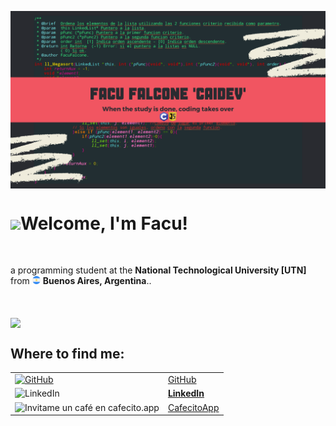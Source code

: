 <img align="center" src="https://github.com/caidevOficial/Logos/blob/master/facu_falcone_caidev.png" width="1300"/><br>
<h1><img src="https://emojis.slackmojis.com/emojis/images/1531849430/4246/blob-sunglasses.gif?1531849430" width="30"/>Welcome, I'm <b>Facu!</b></h1><br>
<p>a programming student at the <b>National Technological University [UTN]</b> from <img src="https://github.com/caidevOficial/Logos/blob/master/argentina.svg" width="13"/> <b>Buenos Aires, Argentina</b>..</p><br><br>
  

<!--[![Facu's github stats](https://github-readme-stats.vercel.app/api?username=caidevOficial&show_icons=true&theme=tokyonight)](https://github.com/caidevOficial/tp_laboratorio_1)-->
<a href="https://github.com/caidevOficial/tp_laboratorio_1">
  <img align="center" src="https://github-readme-stats.vercel.app/api?username=caidevOficial&show_icons=true&theme=tokyonight" />
</a>


## Where to find me:
  <table>
        <tbody>
            <tr>
                <td><a href="https://github.com/caidevOficial/" target="_blank">
                        <img alt="GitHub" src="https://img.shields.io/badge/GitHub-%2312100E.svg?&style=for-the-badge&logo=Github&logoColor=white"
                            width="80px" height="25px" /></td>
                <td><a href="https://github.com/caidevOficial/">GitHub</a></td>
            </tr>
            <tr>
                <td><a href="https://www.linkedin.com/in/facundo-falcone/" target="_blank">
                </a><img alt="LinkedIn" src="https://img.shields.io/badge/linkedin-%230077B5.svg?&style=for-the-badge&logo=linkedin&logoColor=white" width="80px"
                        height="25px" /></td>
                <td><a href="https://www.linkedin.com/in/facundo-falcone/"><b>LinkedIn</b></a></td>
            </tr>
            <tr>
                <td><a href='https://cafecito.app/caidevoficial/' rel='noopener' target='_blank'>
                </a><img alt='Invitame un café en cafecito.app' srcset='https://cdn.cafecito.app/imgs/buttons/button_5.png 1x, https://cdn.cafecito.app/imgs/buttons/button_5_2x.png 2x, https://cdn.cafecito.app/imgs/buttons/button_5_3.75x.png 3.75x' src='https://cdn.cafecito.app/imgs/buttons/button_5.png' width="80px"
                height="25px" /></td>
                <td><a href="https://cafecito.app/caidevoficial/">CafecitoApp</a></td>
            </tr>
        </tbody>
    </table>
